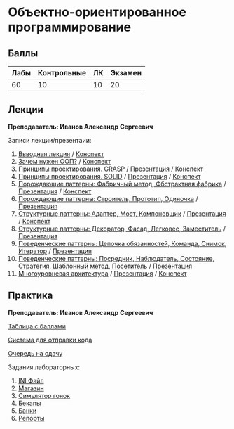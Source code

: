 # Объектно-ориентированное программирование

## Баллы

| Лабы | Контрольные | ЛК | Экзамен |
| :--- | :--- | :--- | :--- |
| 60 | 10 | 10 | 20 |

## Лекции

**Преподаватель: Иванов Александр Сергеевич**

Записи лекции/презентаии:

1. [Ввводная лекция](https://yadi.sk/d/iGz5-Vunb5dKHA/2020-09-07.mp4?w=1) / [Конспект](https://drive.google.com/file/d/1m7Qf63S4wudzh_plSMOehnHUQBRY5tMn/view?usp=sharing)
2. [Зачем нужен ООП?](https://yadi.sk/d/iGz5-Vunb5dKHA/02-proc2oop-2020-09-14.mp4?w=1) / [Конспект](https://drive.google.com/file/d/1QQtATvrY4psHbE-qVbwfG0i2g5mfQ16D/view?usp=sharing)
3. [Принципы проектирования. GRASP](https://yadi.sk/d/iGz5-Vunb5dKHA/03-grasp-2020-09-28.mp4?w=1) / [Презентация](https://docs.google.com/presentation/d/13qoSF_MnO_tZ2N54yi4RHMl_sjDDe09OUT3Opg8Ct0k/edit#slide=id.g9c7e3e1ecd_0_60) / [Конспект]( https://drive.google.com/file/d/1ZVBO4AwDodu4GZxUAOrCovraNtZoI5N3/view?usp=sharing)
4. [Принципы проектирования. SOLID](https://yadi.sk/d/iGz5-Vunb5dKHA/04-solid-2020-10-05.mp4?w=1) / [Презентация](https://docs.google.com/presentation/d/13qoSF_MnO_tZ2N54yi4RHMl_sjDDe09OUT3Opg8Ct0k/edit?usp=sharing) / [Конспект]( https://drive.google.com/file/d/19HUbkHc1FplriAJHx7Vr7pFiTqBvr0MQ/view?usp=sharing)
5. [Порождающие паттерны: Фабричный метод, Фбстрактная фабрика](https://yadi.sk/d/iGz5-Vunb5dKHA/05-factory-method-abstract-factory-2020-10-12.mp4?w=1) / [Презентация](https://docs.google.com/presentation/d/1x0pdENzumc1Gi0wS7AlmIdsr9txU3Rxaq2PrmFMmJ50/edit?usp=sharing) / [Конспект](https://drive.google.com/file/d/141XXu5oZq6go5kDGDx297CF7nvOLOGze/view?usp=sharing)
6. [Порождающие паттерны: Cтроитель, Прототип, Одиночка](https://yadi.sk/d/iGz5-Vunb5dKHA/06-builder-prototype-singleton-2020-10-19.mp4?w=1) / [Презентация](https://docs.google.com/presentation/d/10aYtnabVNGNIyGFRQqE0wbFeRFHONb_A4PtbuN8MFEM/edit?usp=sharing)
7. [Структурные паттерны: Адаптер, Мост, Компоновщик](https://yadi.sk/d/iGz5-Vunb5dKHA/07-adapter-bridge-composite-2020-10-26.mp4?w=1) / [Презентация](https://docs.google.com/presentation/d/14yCtdUL6y6zXu93LJeOzz_7Ld0AfCWzR9Fg2k_TEbfI/edit?usp=sharing) / [Конспект](https://drive.google.com/file/d/1YLVBqty9Y7mmykKsfpc0EGeaJXWSkdGb/view?usp=sharing)
8. [Структурные паттерны: Декоратор, Фасад, Легковес, Заместитель](https://yadi.sk/d/iGz5-Vunb5dKHA/08-decorator-facade-flyweight-proxy-2020-11-09.mp4?w=1) / [Презентация](https://docs.google.com/presentation/d/1rEt_POlUWDbAYi1wofaETbzcf23yhLH96ex_sljBpVE/edit?usp=sharing)
9. [Поведенческие паттерны: Цепочка обязанностей, Команда, Снимок, Итератор](https://yadi.sk/d/iGz5-Vunb5dKHA/09-chain-of-responsibility-command-memento-iterator-2020-11-16.mp4?w=1) / [Презентация](https://docs.google.com/presentation/d/1mhfQVBdeTcrN_r8wGvqSe1GEJgDm99h2kvplw0nbe6g/edit?usp=sharing)
10. [Поведенческие паттерны: Посредник, Наблюдатель, Состояние, Стратегия, Шаблонный метод, Посетитель](https://yadi.sk/d/iGz5-Vunb5dKHA/10-mediator-observer-state-strategy-template-method-visitor-2020-11-23.mp4?w=1) / [Презентация](https://docs.google.com/presentation/d/1d2JmJroxmQf18-q3LUvscQMPnWttq-_jr2b8t0OpwVI/edit?usp=sharing)
11. [Многоуровневая архитектура](https://yadi.sk/d/iGz5-Vunb5dKHA/11-multilayer-architecture-2020-11-30.mp4?w=1) / [Презентация](https://docs.google.com/presentation/d/1-IN9LDx8NbQTOMXBD8jpHDCun-vjxLdvnhqG6iXTArs/edit?usp=sharing) / [Конспект](https://drive.google.com/file/d/1Ti3f8B-mDVi35zSe7nWEkdZLdnBkiaeH/view?usp=sharing)

## Практика

**Преподаватель: Иванов Александр Сергеевич**

[Таблица с баллами](https://docs.google.com/spreadsheets/d/1H75MoSvL-165x5aM-p26eFZcY57UYx0gPtOHhvpGYGw/edit#gid=1466777734)

[Система для отправки кода](https://reports.artrey.ru)

[Очередь на сдачу](https://docs.google.com/spreadsheets/d/1kHn8UgYGXZbJee_dTHJXTzUId4jblC9tryPePjsPqKg/edit#gid=0)

Задания лабораторных:

1. [INI Файл](https://drive.google.com/file/d/1koxIp9u-PT3ZqzairQ9zQNkfCwm9A9uA/view)
2. [Магазин](https://drive.google.com/file/d/1tIi2pzSzwMYN4u7QG-xUF0gzBSGUwWZB/view)
3. [Симулятор гонок](https://drive.google.com/file/d/1gw1Jh05lYzZCbchvtCOd6ZOwo3e9UPVh/view)
4. [Бекапы](https://drive.google.com/file/d/1VTi5sps5BmzX91NUe59QlNYPMlkXCWQq/view?usp=sharing)
5. [Банки](https://drive.google.com/file/d/1bkpPv6Suv1GxTjZoyxQwK0fCJnKWsXLB/view?usp=sharing)
6. [Репорты](https://drive.google.com/file/d/16Yv1YY9rmFMWLV0U13f6900k1vs1VH7_/view?usp=sharing)
